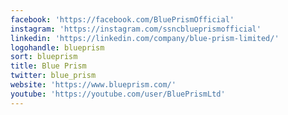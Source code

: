 ```yaml
---
facebook: 'https://facebook.com/BluePrismOfficial'
instagram: 'https://instagram.com/ssncblueprismofficial'
linkedin: 'https://linkedin.com/company/blue-prism-limited/'
logohandle: blueprism
sort: blueprism
title: Blue Prism
twitter: blue_prism
website: 'https://www.blueprism.com/'
youtube: 'https://youtube.com/user/BluePrismLtd'
---
```


